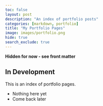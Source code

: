 ```yaml
---
toc: false
layout: post
description: "An index of portfolio posts"
categories: [markdown, portfolio]
title: "My Portfolio Pages"
image: images/portfolio.png
hide: true
search_exclude: true
---
```

**Hidden for now - see front matter**

## In Development

This is an index of portfolio pages.

- Nothing here yet
- Come back later
